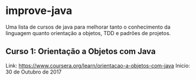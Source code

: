# improve-java

Uma lista de cursos de java para melhorar tanto o conhecimento da linguagem quanto orientação a objetos, TDD e padrões de projetos.


## Curso 1: Orientação a Objetos com Java

Link: https://www.coursera.org/learn/orientacao-a-objetos-com-java
Inicio: 30 de Outubro de 2017
